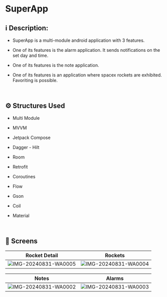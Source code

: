 # SuperApp

## ℹ️ Description:
- SuperApp is a multi-module android application with 3 features.
- One of its features is the alarm application. It sends notifications on the set day and time.
- One of its features is the note application.
- One of its features is an application where spacex rockets are exhibited. Favoriting is possible.

  </br>

## ⚙️ Structures Used
- Multi Module
- MVVM
- Jetpack Compose
- Dagger - Hilt
- Room
- Retrofit
- Coroutines
- Flow
- Gson
- Coil
- Material

  </br>

## 📸 Screens
| Rocket Detail | Rockets |
|:-:|:-:|
|![IMG-20240831-WA0005](https://github.com/user-attachments/assets/2d5bb619-ff09-46b1-8403-23ef60650e36)|![IMG-20240831-WA0004](https://github.com/user-attachments/assets/df4167cb-e83d-4e3c-8efc-af2b013125a4)|

| Notes | Alarms |
|:-:|:-:|
|![IMG-20240831-WA0002](https://github.com/user-attachments/assets/02fe7d47-6062-410d-9b16-f3c1b0ba060c)|![IMG-20240831-WA0003](https://github.com/user-attachments/assets/e06e06e0-1b41-4712-bfe2-5f770b67b5ef)|



